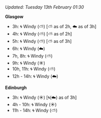 *Updated: Tuesday 13th February 01:30*

**Glasgow**

* 3h: :cyclone: Windy (:partly_sunny:) [:partly_sunny: as of 2h, :cloud: as of 3h]
* 4h: :cyclone: Windy (:partly_sunny:) [:partly_sunny: as of 2h]
* 5h: :cyclone: Windy (:partly_sunny:) [:partly_sunny: as of 3h]
* 6h: :cyclone: Windy (:cloud:)
* 7h, 8h: :cyclone: Windy (:partly_sunny:)
* 9h: :cyclone: Windy (:sunny:)
* 10h, 11h: :cyclone: Windy (:partly_sunny:)
* 12h - 14h: :cyclone: Windy (:cloud:)

**Edinburgh**

* 3h: :cyclone: Windy (:sunny:) [:cyclone:(:cloud:) as of 3h]
* 4h - 10h: :cyclone: Windy (:sunny:)
* 11h - 14h: :cyclone: Windy (:partly_sunny:)
